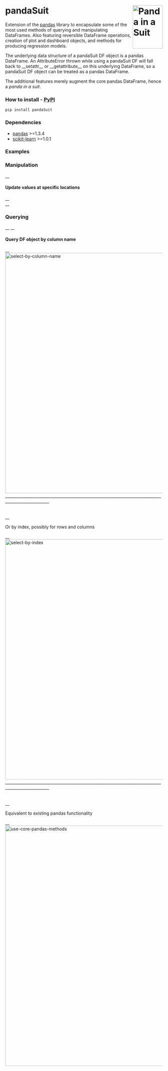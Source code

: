 # pandaSuit <img align="right" alt="Panda in a Suit" height="138" width="96" src="https://github.com/AnthonyRaimondo/pandaSuit/raw/main/static/logo/pandaSuit-mini.ico?raw=true" title="Panda in a Suit" />
Extension of the [pandas](https://github.com/pandas-dev/pandas#what-is-it) library to encapsulate some of the most used methods of querying and manipulating DataFrames. Also featuring reversible DataFrame operations, creation of plot and dashboard objects, and methods for producing regression models.

The underlying data structure of a pandaSuit DF object is a pandas DataFrame. An AttributeError thrown while using a pandaSuit DF will fall back to \_\_setattr\_\_ or \_\_getattribute\_\_ on this underlying DataFrame, so a pandaSuit DF object can be treated as a pandas DataFrame.

The additional features merely augment the core pandas DataFrame, hence a _panda in a suit_.


### How to install - [PyPI](https://pypi.org/project/pandaSuit/)
```pip install pandaSuit```


### Dependencies
* [pandas](https://github.com/pandas-dev/pandas#where-to-get-it) >=1.3.4
* [scikit-learn](https://github.com/scikit-learn/scikit-learn#user-installation) >=1.0.1


### Examples
<h3>Manipulation</h3>
__<h4>Update values at specific locations</h4>__
<br />__<h3>Querying</h3>__
__<h4>Query DF object by column name</h4>__
<img alt="select-by-column-name" width="768" src="https://github.com/AnthonyRaimondo/pandaSuit/raw/main/static/examples/select-by-column-name.PNG?raw=true" title="select-by-column-name" />
____________________________________________________________________________________________________<br /><br /><br />
__<p>Or by index, possibly for rows and columns</p>__
<img alt="select-by-index" width="768" src="https://github.com/AnthonyRaimondo/pandaSuit/raw/main/static/examples/select-by-index.PNG?raw=true" title="select-by-index" />
____________________________________________________________________________________________________<br /><br /><br />
__<p>Equivalent to existing pandas functionality</p>__
<img alt="use-core-pandas-methods" width="768" src="https://github.com/AnthonyRaimondo/pandaSuit/raw/main/static/examples/use-core-pandas-methods.PNG?raw=true" title="use-core-pandas-methods" />
